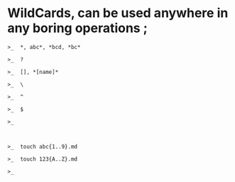 
# WildCards, can be used anywhere in any boring operations ;

    >_  *, abc*, *bcd, *bc*

    >_  ?

    >_  [], *[name]*

    >_  \

    >_  ^

    >_  $

    >_ 



    >_  touch abc{1..9}.md 

    >_  touch 123{A..Z}.md

    >_ 






